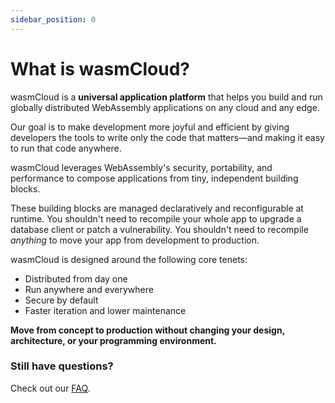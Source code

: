 ```yaml
---
sidebar_position: 0
---
```


<head>
  <meta name="robots" content="noindex" />
</head>

# What is wasmCloud?

wasmCloud is a **universal application platform** that helps you build and run globally distributed WebAssembly applications on any cloud and any edge.

Our goal is to make development more joyful and efficient by giving developers the tools to write only the code that matters&mdash;and making it easy to run that code anywhere.

wasmCloud leverages WebAssembly's security, portability, and performance to compose applications from tiny, independent building blocks.

These building blocks are managed declaratively and reconfigurable at runtime. You shouldn't need to recompile your whole app to upgrade a database client or patch a vulnerability. You shouldn't need to recompile _anything_ to move your app from development to production.

wasmCloud is designed around the following core tenets:

- Distributed from day one
- Run anywhere and everywhere
- Secure by default
- Faster iteration and lower maintenance

**Move from concept to production without changing your design, architecture, or your programming environment.**

### Still have questions?

Check out our [FAQ](/docs/0.82/reference/faq).
